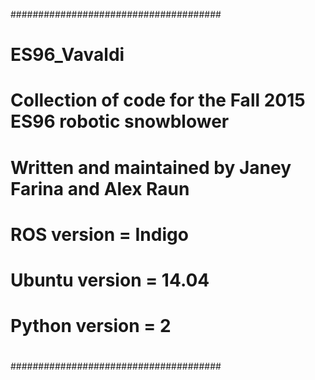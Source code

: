 ######################################
#
# ES96_Vavaldi
#
# Collection of code for the Fall 2015 ES96 robotic snowblower
# Written and maintained by Janey Farina and Alex Raun
#
#
# ROS version = Indigo
# Ubuntu version = 14.04 
# Python version = 2
#
#
#
######################################